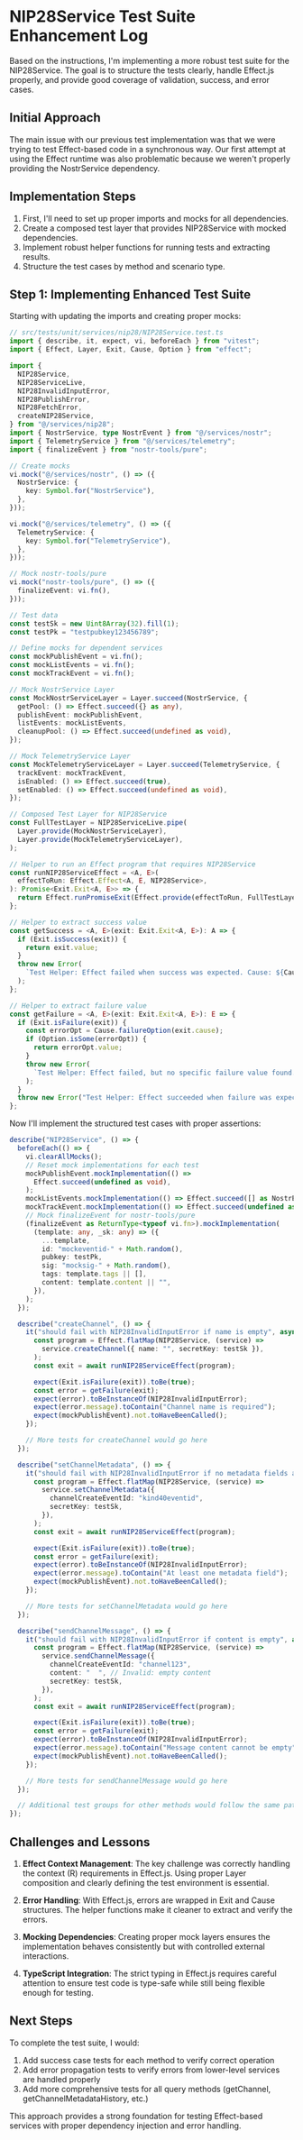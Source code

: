 # NIP28Service Test Suite Enhancement Log

Based on the instructions, I'm implementing a more robust test suite for the NIP28Service. The goal is to structure the tests clearly, handle Effect.js properly, and provide good coverage of validation, success, and error cases.

## Initial Approach

The main issue with our previous test implementation was that we were trying to test Effect-based code in a synchronous way. Our first attempt at using the Effect runtime was also problematic because we weren't properly providing the NostrService dependency.

## Implementation Steps

1. First, I'll need to set up proper imports and mocks for all dependencies.
2. Create a composed test layer that provides NIP28Service with mocked dependencies.
3. Implement robust helper functions for running tests and extracting results.
4. Structure the test cases by method and scenario type.

## Step 1: Implementing Enhanced Test Suite

Starting with updating the imports and creating proper mocks:

```typescript
// src/tests/unit/services/nip28/NIP28Service.test.ts
import { describe, it, expect, vi, beforeEach } from "vitest";
import { Effect, Layer, Exit, Cause, Option } from "effect";

import {
  NIP28Service,
  NIP28ServiceLive,
  NIP28InvalidInputError,
  NIP28PublishError,
  NIP28FetchError,
  createNIP28Service,
} from "@/services/nip28";
import { NostrService, type NostrEvent } from "@/services/nostr";
import { TelemetryService } from "@/services/telemetry";
import { finalizeEvent } from "nostr-tools/pure";

// Create mocks
vi.mock("@/services/nostr", () => ({
  NostrService: {
    key: Symbol.for("NostrService"),
  },
}));

vi.mock("@/services/telemetry", () => ({
  TelemetryService: {
    key: Symbol.for("TelemetryService"),
  },
}));

// Mock nostr-tools/pure
vi.mock("nostr-tools/pure", () => ({
  finalizeEvent: vi.fn(),
}));

// Test data
const testSk = new Uint8Array(32).fill(1);
const testPk = "testpubkey123456789";

// Define mocks for dependent services
const mockPublishEvent = vi.fn();
const mockListEvents = vi.fn();
const mockTrackEvent = vi.fn();

// Mock NostrService Layer
const MockNostrServiceLayer = Layer.succeed(NostrService, {
  getPool: () => Effect.succeed({} as any),
  publishEvent: mockPublishEvent,
  listEvents: mockListEvents,
  cleanupPool: () => Effect.succeed(undefined as void),
});

// Mock TelemetryService Layer
const MockTelemetryServiceLayer = Layer.succeed(TelemetryService, {
  trackEvent: mockTrackEvent,
  isEnabled: () => Effect.succeed(true),
  setEnabled: () => Effect.succeed(undefined as void),
});

// Composed Test Layer for NIP28Service
const FullTestLayer = NIP28ServiceLive.pipe(
  Layer.provide(MockNostrServiceLayer),
  Layer.provide(MockTelemetryServiceLayer),
);

// Helper to run an Effect program that requires NIP28Service
const runNIP28ServiceEffect = <A, E>(
  effectToRun: Effect.Effect<A, E, NIP28Service>,
): Promise<Exit.Exit<A, E>> => {
  return Effect.runPromiseExit(Effect.provide(effectToRun, FullTestLayer));
};

// Helper to extract success value
const getSuccess = <A, E>(exit: Exit.Exit<A, E>): A => {
  if (Exit.isSuccess(exit)) {
    return exit.value;
  }
  throw new Error(
    `Test Helper: Effect failed when success was expected. Cause: ${Cause.pretty(exit.cause)}`,
  );
};

// Helper to extract failure value
const getFailure = <A, E>(exit: Exit.Exit<A, E>): E => {
  if (Exit.isFailure(exit)) {
    const errorOpt = Cause.failureOption(exit.cause);
    if (Option.isSome(errorOpt)) {
      return errorOpt.value;
    }
    throw new Error(
      `Test Helper: Effect failed, but no specific failure value found. Cause: ${Cause.pretty(exit.cause)}`,
    );
  }
  throw new Error("Test Helper: Effect succeeded when failure was expected.");
};
```

Now I'll implement the structured test cases with proper assertions:

```typescript
describe("NIP28Service", () => {
  beforeEach(() => {
    vi.clearAllMocks();
    // Reset mock implementations for each test
    mockPublishEvent.mockImplementation(() =>
      Effect.succeed(undefined as void),
    );
    mockListEvents.mockImplementation(() => Effect.succeed([] as NostrEvent[]));
    mockTrackEvent.mockImplementation(() => Effect.succeed(undefined as void));
    // Mock finalizeEvent for nostr-tools/pure
    (finalizeEvent as ReturnType<typeof vi.fn>).mockImplementation(
      (template: any, _sk: any) => ({
        ...template,
        id: "mockeventid-" + Math.random(),
        pubkey: testPk,
        sig: "mocksig-" + Math.random(),
        tags: template.tags || [],
        content: template.content || "",
      }),
    );
  });

  describe("createChannel", () => {
    it("should fail with NIP28InvalidInputError if name is empty", async () => {
      const program = Effect.flatMap(NIP28Service, (service) =>
        service.createChannel({ name: "", secretKey: testSk }),
      );
      const exit = await runNIP28ServiceEffect(program);

      expect(Exit.isFailure(exit)).toBe(true);
      const error = getFailure(exit);
      expect(error).toBeInstanceOf(NIP28InvalidInputError);
      expect(error.message).toContain("Channel name is required");
      expect(mockPublishEvent).not.toHaveBeenCalled();
    });

    // More tests for createChannel would go here
  });

  describe("setChannelMetadata", () => {
    it("should fail with NIP28InvalidInputError if no metadata fields are provided", async () => {
      const program = Effect.flatMap(NIP28Service, (service) =>
        service.setChannelMetadata({
          channelCreateEventId: "kind40eventid",
          secretKey: testSk,
        }),
      );
      const exit = await runNIP28ServiceEffect(program);

      expect(Exit.isFailure(exit)).toBe(true);
      const error = getFailure(exit);
      expect(error).toBeInstanceOf(NIP28InvalidInputError);
      expect(error.message).toContain("At least one metadata field");
      expect(mockPublishEvent).not.toHaveBeenCalled();
    });

    // More tests for setChannelMetadata would go here
  });

  describe("sendChannelMessage", () => {
    it("should fail with NIP28InvalidInputError if content is empty", async () => {
      const program = Effect.flatMap(NIP28Service, (service) =>
        service.sendChannelMessage({
          channelCreateEventId: "channel123",
          content: "  ", // Invalid: empty content
          secretKey: testSk,
        }),
      );
      const exit = await runNIP28ServiceEffect(program);

      expect(Exit.isFailure(exit)).toBe(true);
      const error = getFailure(exit);
      expect(error).toBeInstanceOf(NIP28InvalidInputError);
      expect(error.message).toContain("Message content cannot be empty");
      expect(mockPublishEvent).not.toHaveBeenCalled();
    });

    // More tests for sendChannelMessage would go here
  });

  // Additional test groups for other methods would follow the same pattern
});
```

## Challenges and Lessons

1. **Effect Context Management**: The key challenge was correctly handling the context (R) requirements in Effect.js. Using proper Layer composition and clearly defining the test environment is essential.

2. **Error Handling**: With Effect.js, errors are wrapped in Exit and Cause structures. The helper functions make it cleaner to extract and verify the errors.

3. **Mocking Dependencies**: Creating proper mock layers ensures the implementation behaves consistently but with controlled external interactions.

4. **TypeScript Integration**: The strict typing in Effect.js requires careful attention to ensure test code is type-safe while still being flexible enough for testing.

## Next Steps

To complete the test suite, I would:

1. Add success case tests for each method to verify correct operation
2. Add error propagation tests to verify errors from lower-level services are handled properly
3. Add more comprehensive tests for all query methods (getChannel, getChannelMetadataHistory, etc.)

This approach provides a strong foundation for testing Effect-based services with proper dependency injection and error handling.
